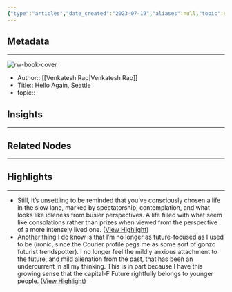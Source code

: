 ```yaml
---
{"type":"articles","date_created":"2023-07-19","aliases":null,"topic":null,"url":"https://www.ribbonfarm.com/2023/06/14/hello-again-seattle/","layout":null,"banner":null,"dg-publish":true,"tags":null,"permalink":"/300-biblio/200-articles/hello-again-seattle/","dgPassFrontmatter":true,"created":"2023-10-20T12:44:19.000-05:00","updated":"2023-10-20T12:44:19.000-05:00"}
---
```


## Metadata
---
![rw-book-cover](https://www.ribbonfarm.com/wp-content/uploads/2019/03/cropped-rfnewlogo-32x32.png)
- Author:: [[Venkatesh Rao\|Venkatesh Rao]]
- Title:: Hello Again, Seattle
- topic::  



## Insights
---
## Related Nodes
---

## Highlights 
---
- Still, it’s unsettling to be reminded that you’ve consciously chosen a life in the slow lane, marked by spectatorship, contemplation, and what looks like idleness from busier perspectives. A life filled with what seem like consolations rather than prizes when viewed from the perspective of a more intensely lived one. ([View Highlight](https://read.readwise.io/read/01h5r6hgddf24f6rj7n8hgfbvw))
- Another thing I do know is that I’m no longer as future-focused as I used to be (ironic, since the Courier profile pegs me as some sort of gonzo futurist trendspotter). I no longer feel the mildly anxious attachment to the future, and mild alienation from the past, that has been an undercurrent in all my thinking.
  This is in part because I have this growing sense that the capital-F Future rightfully belongs to younger people. ([View Highlight](https://read.readwise.io/read/01h5r6gcqc3bt664zy2tz3ryy6))
